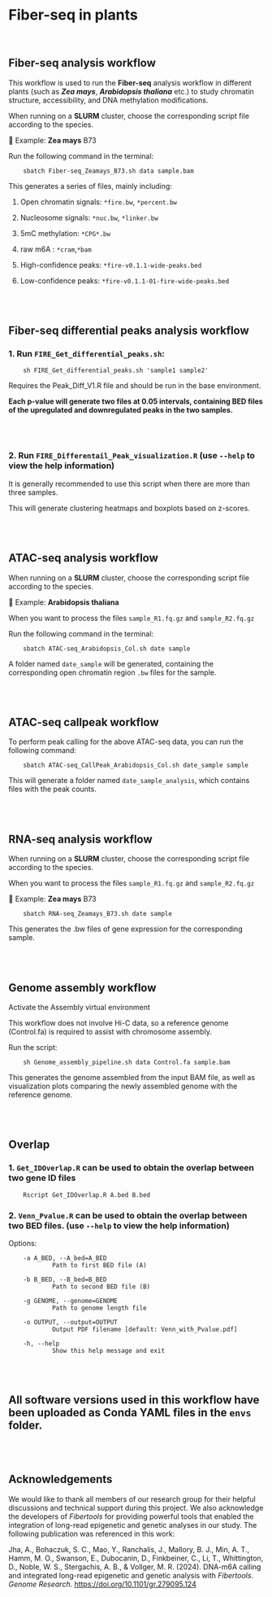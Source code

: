 # Fiber-seq in plants

<br>

## Fiber-seq analysis workflow

This workflow is used to run the **Fiber-seq** analysis workflow in different plants (such as ***Zea mays***, ***Arabidopsis thaliana*** etc.) to study chromatin structure, accessibility, and DNA methylation modifications.  

When running on a **SLURM** cluster, choose the corresponding script file according to the species.

🔹 Example: **Zea mays** B73 

Run the following command in the terminal:

        sbatch Fiber-seq_Zeamays_B73.sh data sample.bam

This generates a series of files, mainly including:

1. Open chromatin signals: `*fire.bw`, `*percent.bw`

2. Nucleosome signals: `*nuc.bw`, `*linker.bw`

3. 5mC methylation: `*CPG*.bw`

4. raw m6A : `*cram`,`*bam`

5. High-confidence peaks: `*fire-v0.1.1-wide-peaks.bed`
   
6. Low-confidence peaks: `*fire-v0.1.1-01-fire-wide-peaks.bed`

<br>
<br>

## Fiber-seq differential peaks analysis workflow

### 1. Run `FIRE_Get_differential_peaks.sh`:
   

        sh FIRE_Get_differential_peaks.sh 'sample1 sample2' 
         

  Requires the Peak_Diff_V1.R file and should be run in the base environment.

  **Each p-value will generate two files at 0.05 intervals, containing BED files of the upregulated and downregulated peaks in the two samples.**

<br>
<br>

### 2. Run `FIRE_Differentail_Peak_visualization.R` (use `--help` to view the help information)  

It is generally recommended to use this script when there are more than three samples.

This will generate clustering heatmaps and boxplots based on z-scores.

<br>
<br>

## ATAC-seq analysis workflow

When running on a **SLURM** cluster, choose the corresponding script file according to the species.

🔹 Example: **Arabidopsis thaliana**

When you want to process the files `sample_R1.fq.gz` and `sample_R2.fq.gz`

Run the following command in the terminal:
    
        sbatch ATAC-seq_Arabidopsis_Col.sh date sample

A folder named `date_sample` will be generated, containing the corresponding open chromatin region `.bw` files for the sample.

<br>
<br>

## ATAC-seq callpeak workflow

To perform peak calling for the above ATAC-seq data, you can run the following command:

        sbatch ATAC-seq_CallPeak_Arabidopsis_Col.sh date_sample sample
        
This will generate a folder named `date_sample_analysis`, which contains files with the peak counts.

<br>
<br>

## RNA-seq analysis workflow

When running on a **SLURM** cluster, choose the corresponding script file according to the species.

When you want to process the files `sample_R1.fq.gz` and `sample_R2.fq.gz`

🔹 Example: **Zea mays** B73 
    
        sbatch RNA-seq_Zeamays_B73.sh date sample

This generates the .bw files of gene expression for the corresponding sample.

<br>
<br>

## Genome assembly workflow

Activate the Assembly virtual environment

This workflow does not involve Hi-C data, so a reference genome (Control.fa) is required to assist with chromosome assembly.

Run the script:

        sh Genome_assembly_pipeline.sh data Control.fa sample.bam 

This generates the genome assembled from the input BAM file, as well as visualization plots comparing the newly assembled genome with the reference genome.

<br>
<br>

## Overlap

### 1. `Get_IDOverlap.R` can be used to obtain the overlap between two gene ID files

        Rscript Get_IDOverlap.R A.bed B.bed

        
### 2. `Venn_Pvalue.R` can be used to obtain the overlap between two BED files. (use `--help` to view the help information)

Options:

        -a A_BED, --A_bed=A_BED
                Path to first BED file (A)

        -b B_BED, --B_bed=B_BED
                Path to second BED file (B)

        -g GENOME, --genome=GENOME
                Path to genome length file

        -o OUTPUT, --output=OUTPUT
                Output PDF filename [default: Venn_with_Pvalue.pdf]

        -h, --help
                Show this help message and exit

<br>
<br>

## All software versions used in this workflow have been uploaded as Conda YAML files in the `envs` folder.

<br>
<br>

## Acknowledgements

We would like to thank all members of our research group for their helpful discussions and technical support during this project. We also acknowledge the developers of *Fibertools* for providing powerful tools that enabled the integration of long-read epigenetic and genetic analyses in our study. The following publication was referenced in this work:

Jha, A., Bohaczuk, S. C., Mao, Y., Ranchalis, J., Mallory, B. J., Min, A. T., Hamm, M. O., Swanson, E., Dubocanin, D., Finkbeiner, C., Li, T., Whittington, D., Noble, W. S., Stergachis, A. B., & Vollger, M. R. (2024). DNA-m6A calling and integrated long-read epigenetic and genetic analysis with *Fibertools*. *Genome Research*. https://doi.org/10.1101/gr.279095.124






